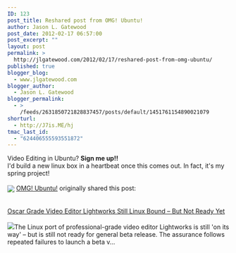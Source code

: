 ```yaml
---
ID: 123
post_title: Reshared post from OMG! Ubuntu!
author: Jason L. Gatewood
post_date: 2012-02-17 06:57:00
post_excerpt: ""
layout: post
permalink: >
  http://jlgatewood.com/2012/02/17/reshared-post-from-omg-ubuntu/
published: true
blogger_blog:
  - www.jlgatewood.com
blogger_author:
  - Jason L. Gatewood
blogger_permalink:
  - >
    /feeds/2631850721828837457/posts/default/1451761154890021079
shorturl:
  - http://J7is.ME/hj
tmac_last_id:
  - "624406555593551872"
---
```

Video Editing in Ubuntu? <b>Sign me up!!</b><br />I&#039;d build a new linux box in a heartbeat once this comes out.  In fact, it&#039;s my spring project!<br /><br /><img src="https://lh3.googleusercontent.com/-LtyKNWSFZnw/AAAAAAAAAAI/AAAAAAAAAAA/1F7SV1v0FCw/photo.jpg?sz=50?sz=24" style="vertical-align:middle" /> <a href="https://plus.google.com/105258101046165462263">OMG! Ubuntu!</a> originally shared this post:<br /><br /><br /><a href="http://www.omgubuntu.co.uk/2012/02/oscar-grade-video-editor-lightworks-still-linux-bound-but-not-ready-yet/">Oscar Grade Video Editor Lightworks Still Linux Bound – But Not Ready Yet</a><br /><br /><img src="http://images0-focus-opensocial.googleusercontent.com/gadgets/proxy?container=focus&gadget=a&resize_h=100&url=http%3A%2F%2Fcdn.omgubuntu.co.uk%2Fwp-content%2Fuploads%2F2012%2F02%2Flightworks.jpg" class="alignleft" />The Linux port of professional-grade video editor Lightworks is still &#039;on its way&#039; – but is still not ready for general beta release. The assurance follows repeated failures to launch a beta v...